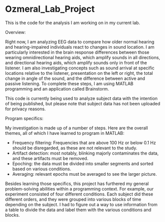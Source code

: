 # Ozmeral_Lab_Project

This is the code for the analysis I am working on in my current lab.

Overview:

Right now, I am analyzing EEG data to compare how older normal hearing and hearing-impaired individuals react to changes in sound location. I am particularly interested in the brain response differences between those wearing omnidirectional hearing aids, which amplify sounds in all directions, and directional hearing aids, which amplify sounds only in front of the listener. I am also investigating concepts such as sound arrival at specific locations relative to the listener, presentation on the left or right, the total change in angle of the sound, and the difference between active and passive listening. To complete these steps, I am using MATLAB programming and an application called Brainstorm. 

This code is currently being used to analyze subject data with the intention of being published, but please note that subject data has not been uploaded for privacy reasons.

Program specifics:

My investigation is made up of a number of steps. Here are the overall themes, all of which I have learned to program in MATLAB:
- Frequency filtering: Frequencies that are above 100 Hz or below 0.1 Hz should be disregarded, as these are not relevant to the study.
- Artifact detection: most notably, blinking majorly contaminates the data, and these artifacts must be removed.
- Epoching: the data must be divided into smaller segments and sorted based on various conditions.
- Averaging: relevant epochs must be averaged to see the larger picture.

Besides learning those specifics, this project has furthered my general problem-solving abilities within a programming context. For example, our experiment consisted of four different conditions. Each subject did these different orders, and they were grouped into various blocks of time depending on the subject. I had to figure out a way to use information from a table to divide the data and label them with the various conditions and blocks.
